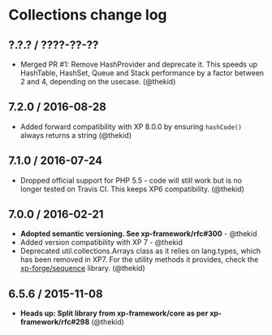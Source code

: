 Collections change log
======================

## ?.?.? / ????-??-??

* Merged PR #1: Remove HashProvider and deprecate it.
  This speeds up HashTable, HashSet, Queue and Stack performance by a
  factor between 2 and 4, depending on the usecase.
  (@thekid)

## 7.2.0 / 2016-08-28

* Added forward compatibility with XP 8.0.0 by ensuring `hashCode()` 
  always returns a string
  (@thekid)

## 7.1.0 / 2016-07-24

* Dropped official support for PHP 5.5 - code will still work but is no
  longer tested on Travis CI. This keeps XP6 compatibility.
  (@thekid)

## 7.0.0 / 2016-02-21

* **Adopted semantic versioning. See xp-framework/rfc#300** - @thekid 
* Added version compatibility with XP 7 - @thekid
* Deprecated util.collections.Arrays class as it relies on lang.types, which
  has been removed in XP7. For the utility methods it provides, check the
  [xp-forge/sequence](https://github.com/xp-forge/sequence) library.
  (@thekid)

## 6.5.6 / 2015-11-08

* **Heads up: Split library from xp-framework/core as per xp-framework/rfc#298**
  (@thekid)
